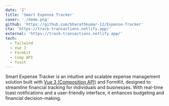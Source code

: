 ```yaml
---
date: '2'
title: 'Smart Expense Tracker'
cover: './demo.png'
github: 'https://github.com/bharathkumar-12/Expense-Tracker'
cta: 'https://track-transactions.netlify.app/'
external: 'https://track-transactions.netlify.app/'
tech:
  - Tailwind
  - Vue 3
  - Formkit
  - Comp API
  - Toast
---
```


Smart Expense Tracker is an intuitive and scalable expense management solution built with [Vue 3 (Composition API)](https://vuejs.org/) and FormKit, designed to streamline financial tracking for individuals and businesses. With real-time toast notifications and a user-friendly interface, it enhances budgeting and financial decision-making.
